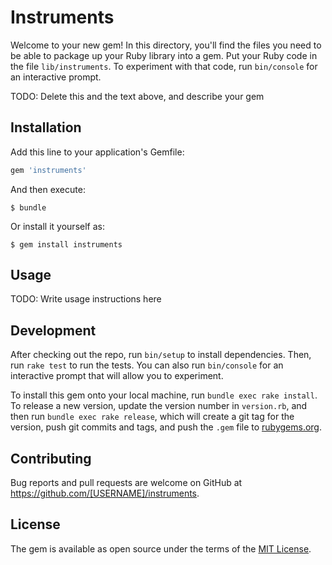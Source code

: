 # Instruments

Welcome to your new gem! In this directory, you'll find the files you need to be able to package up your Ruby library into a gem. Put your Ruby code in the file `lib/instruments`. To experiment with that code, run `bin/console` for an interactive prompt.

TODO: Delete this and the text above, and describe your gem

## Installation

Add this line to your application's Gemfile:

```ruby
gem 'instruments'
```

And then execute:

    $ bundle

Or install it yourself as:

    $ gem install instruments

## Usage

TODO: Write usage instructions here

## Development

After checking out the repo, run `bin/setup` to install dependencies. Then, run `rake test` to run the tests. You can also run `bin/console` for an interactive prompt that will allow you to experiment.

To install this gem onto your local machine, run `bundle exec rake install`. To release a new version, update the version number in `version.rb`, and then run `bundle exec rake release`, which will create a git tag for the version, push git commits and tags, and push the `.gem` file to [rubygems.org](https://rubygems.org).

## Contributing

Bug reports and pull requests are welcome on GitHub at https://github.com/[USERNAME]/instruments.


## License

The gem is available as open source under the terms of the [MIT License](http://opensource.org/licenses/MIT).


